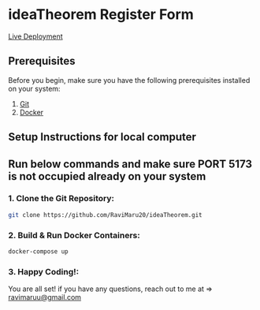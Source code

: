 # ideaTheorem Register Form

[Live Deployment](https://ideatheorem.netlify.app/)

## Prerequisites

Before you begin, make sure you have the following prerequisites installed on your system:

1. [Git](https://git-scm.com/)
2. [Docker](https://www.docker.com/get-started)

## Setup Instructions for local computer
## Run below commands and make sure PORT 5173 is not occupied already on your system

### 1. Clone the Git Repository:

```bash
git clone https://github.com/RaviMaru20/ideaTheorem.git
```

### 2. Build & Run Docker Containers:

```bash
docker-compose up
```

### 3. Happy Coding!:

You are all set!
if you have any questions, reach out to me at => ravimaruu@gmail.com
